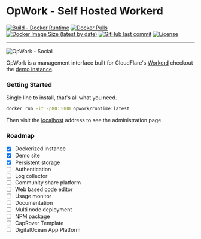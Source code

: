 # OpWork - Self Hosted Workerd

[![Build - Docker Runtime](https://github.com/hisorange/opwork/actions/workflows/cd-runtime.yml/badge.svg?branch=main)](https://github.com/hisorange/opwork/actions/workflows/cd-runtime.yml)
[![Docker Pulls](https://img.shields.io/docker/pulls/opwork/runtime?label=Docker%20Pulls)](https://hub.docker.com/r/opwork/runtime)
[![Docker Image Size (latest by date)](https://img.shields.io/docker/image-size/opwork/runtime?label=Docker%20Image)](https://hub.docker.com/r/opwork/runtime/tags)
[![GitHub last commit](https://img.shields.io/github/last-commit/hisorange/opwork?label=Last%20Update)](https://github.com/hisorange/opwork)
[![License](https://img.shields.io/github/license/hisorange/opwork?label=License)](https://github.com/hisorange/opwork/blob/main/license)

---
![OpWork - Social](https://user-images.githubusercontent.com/3441017/193477285-fb4e5a0d-43e7-453f-abd4-bdc080af6d1c.png)



OpWork is a management interface built for CloudFlare's [Workerd](https://github.com/cloudflare/workerd) checkout the [demo instance](https://runtime.opwork.dev).

### Getting Started

Single line to install, that's all what you need.

```bash
docker run -it -p80:3000 opwork/runtime:latest
```

Then visit the [localhost](http://localhost) address to see the administration page.

### Roadmap

- [x] Dockerized instance
- [x] Demo site
- [x] Persistent storage
- [ ] Authentication
- [ ] Log collector
- [ ] Community share platform
- [ ] Web based code editor
- [ ] Usage monitor
- [ ] Documentation
- [ ] Multi node deployment
- [ ] NPM package
- [ ] CapRover Template
- [ ] DigitalOcean App Platform
